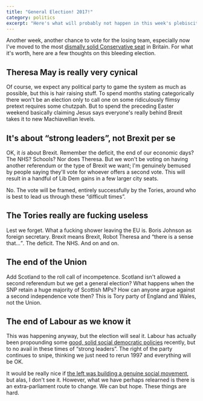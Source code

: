```yaml
---
title: "General Election! 2017!"
category: politics
excerpt: "Here's what will probably not happen in this week's plebiscite"
---
```


Another week, another chance to vote for the losing team, especially now I've moved to the most [dismally solid Conservative seat](http://www.bbc.co.uk/news/politics/constituencies/E14000624) in Britain. For what it's worth, here are a few thoughts on this bleeding election.

## Theresa May is really very cynical

Of course, we expect any political party to game the system as much as possible, but this is hair raising stuff. To spend months stating categorically there won't be an election only to call one on some ridiculously flimsy pretext requires some chutzpah. But to spend the preceding Easter weekend basically claiming Jesus says everyone's really behind Brexit takes it to new Machiavellian levels.

## It's about &#8220;strong leaders&#8221;, not Brexit per se

OK, it _is_ about Brexit. Remember the deficit, the end of our economic days? The NHS? Schools? Nor does Theresa. But we won't be voting on having another referendum or the type of Brexit we want; I'm genuinely bemused by people saying they'll vote for whoever offers a second vote. This will result in a handful of Lib Dem gains in a few larger city seats.

No. The vote will be framed, entirely successfully by the Tories, around who is best to lead us through these &#8220;difficult times&#8221;.

## The Tories really are fucking useless

Lest we forget. What a fucking shower leaving the EU is. Boris Johnson as foreign secretary. Brexit means Brexit, Robot Theresa and <q>there is a sense that&hellip;</q>. The deficit. The NHS. And on and on.

## The end of the Union

Add Scotland to the roll call of incompetence. Scotland isn't allowed a second referendum but we get a general election? What happens when the SNP retain a huge majority of Scottish MPs? How can anyone argue against a second independence vote then? This is Tory party of England and Wales, not the Union.

## The end of Labour as we know it

This was happening anyway, but the election will seal it. Labour has actually been propounding some [good, solid social democratic policies](http://press.labour.org.uk/post/159240271364/labour-commits-to-free-school-meals-for-all) recently, but to no avail in these times of &#8220;strong leaders&#8221;. The right of the party continues to snipe, thinking we just need to rerun 1997 and everything will be OK.

It would be really nice if [the left was building a genuine social movement](https://twitter.com/leninology/status/854341049401180160), but alas, I don't see it. However, what we have perhaps relearned is there is an extra-parliament route to change. We can but hope. These things are hard.
